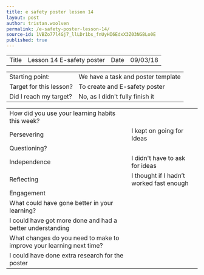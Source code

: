 ```yaml
---
title: e safety poster lesson 14
layout: post
author: tristan.woolven
permalink: /e-safety-poster-lesson-14/
source-id: 1VBZo77l4Gj7_llLDr1bs_fnUyHI6EdxX3Z03NGBLo0E
published: true
---
```

<table>
  <tr>
    <td>Title</td>
    <td>Lesson 14 E-safety poster</td>
    <td>Date</td>
    <td>09/03/18</td>
  </tr>
</table>


<table>
  <tr>
    <td>Starting point:</td>
    <td>We have a task and poster template</td>
  </tr>
  <tr>
    <td>Target for this lesson?</td>
    <td>To create and E-safety poster</td>
  </tr>
  <tr>
    <td>Did I reach my target?</td>
    <td>No, as I didn't fully finish it</td>
  </tr>
</table>


<table>
  <tr>
    <td>How did you use your learning habits this week?</td>
    <td></td>
  </tr>
  <tr>
    <td>Persevering</td>
    <td>I kept on going for Ideas</td>
  </tr>
  <tr>
    <td>Questioning?</td>
    <td></td>
  </tr>
  <tr>
    <td>Independence</td>
    <td>  I didn't have to ask for ideas</td>
  </tr>
  <tr>
    <td>Reflecting</td>
    <td>I thought if I hadn’t worked fast enough</td>
  </tr>
  <tr>
    <td>Engagement</td>
    <td></td>
  </tr>
  <tr>
    <td>What could have gone better in your learning?</td>
    <td></td>
  </tr>
  <tr>
    <td>I could have got more done and had a better understanding</td>
    <td></td>
  </tr>
  <tr>
    <td>What changes do you need to make to improve your learning next time?</td>
    <td></td>
  </tr>
  <tr>
    <td>I could have done extra research for the poster</td>
    <td></td>
  </tr>
</table>


